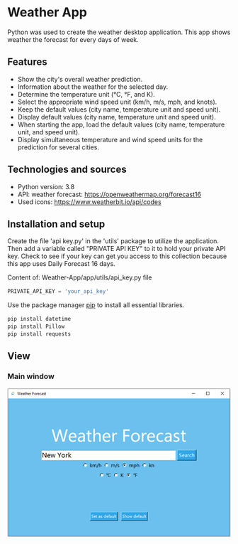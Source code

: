 
# Weather App

Python was used to create the weather desktop application. This app shows weather the forecast for every days of week.



## Features

- Show the city's overall weather prediction.
- Information about the weather for the selected day.
- Determine the temperature unit (°C, °F, and K).
- Select the appropriate wind speed unit (km/h, m/s, mph, and knots).
- Keep the default values (city name, temperature unit and speed unit).
- Display default values (city name, temperature unit and speed unit).
- When starting the app, load the default values (city name, temperature unit, and speed unit).
- Display simultaneous temperature and wind speed units for the prediction for several cities.


## Technologies and sources

- Python version: 3.8
- API: weather forecast: https://openweathermap.org/forecast16
- Used icons: https://www.weatherbit.io/api/codes

## Installation and setup
Create the file 'api key.py' in the 'utils' package to utilize the application. Then add a variable called "PRIVATE API KEY" to it to hold your private API key.
Check to see if your key can get you access to this collection because this app uses Daily Forecast 16 days.


Content of: Weather-App/app/utils/api_key.py file
```python
PRIVATE_API_KEY = 'your_api_key'
```

Use the package manager [pip](https://pip.pypa.io/en/stable/) to install all essential libraries.

```bash
pip install datetime
pip install Pillow
pip install requests
```

## View
### Main window
![Main window1](screenshots/img1.png)
